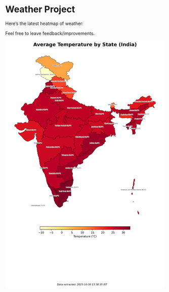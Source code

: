 # Weather Project

Here’s the latest heatmap of weather:

Feel free to leave feedback/improvements.

![India Heatmap](docs/assets/india_heatmap.png?v=031B25)
